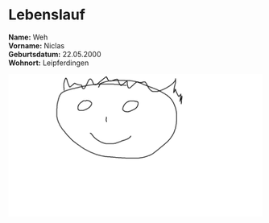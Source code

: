 # Lebenslauf

**Name:** Weh  
**Vorname:** Niclas  
**Geburtsdatum:** 22.05.2000  
**Wohnort:** Leipferdingen  

![Passbild](Passbild.png)
